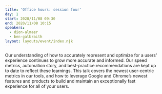 ```yaml
---
title: 'Office hours: session four'
day: 1
start: 2020/11/08 09:30
end: 2020/11/08 10:15
speakers:
  - dion-almaer
  - ben-galbraith
layout: layouts/event/index.njk
---
```


Our understanding of how to accurately represent and optimize for a users’ experience continues to grow more accurate and informed. Our speed metrics, automation story, and best-practice recommendations are kept up to date to reflect these learnings. This talk covers the newest user-centric metrics in our tools, and how to leverage Google and Chrome’s newest features and products to build and maintain an exceptionally fast experience for all of your users.
